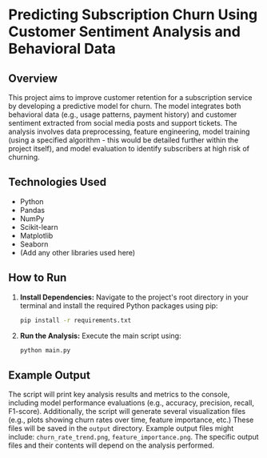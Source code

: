 # Predicting Subscription Churn Using Customer Sentiment Analysis and Behavioral Data

## Overview

This project aims to improve customer retention for a subscription service by developing a predictive model for churn.  The model integrates both behavioral data (e.g., usage patterns, payment history) and customer sentiment extracted from social media posts and support tickets.  The analysis involves data preprocessing, feature engineering, model training (using a specified algorithm -  this would be detailed further within the project itself), and model evaluation to identify subscribers at high risk of churning.

## Technologies Used

* Python
* Pandas
* NumPy
* Scikit-learn
* Matplotlib
* Seaborn
* (Add any other libraries used here)


## How to Run

1. **Install Dependencies:**  Navigate to the project's root directory in your terminal and install the required Python packages using pip:

   ```bash
   pip install -r requirements.txt
   ```

2. **Run the Analysis:** Execute the main script using:

   ```bash
   python main.py
   ```

## Example Output

The script will print key analysis results and metrics to the console, including model performance evaluations (e.g., accuracy, precision, recall, F1-score).  Additionally, the script will generate several visualization files (e.g., plots showing churn rates over time, feature importance, etc.)  These files will be saved in the `output` directory.  Example output files might include: `churn_rate_trend.png`, `feature_importance.png`.  The specific output files and their contents will depend on the analysis performed.